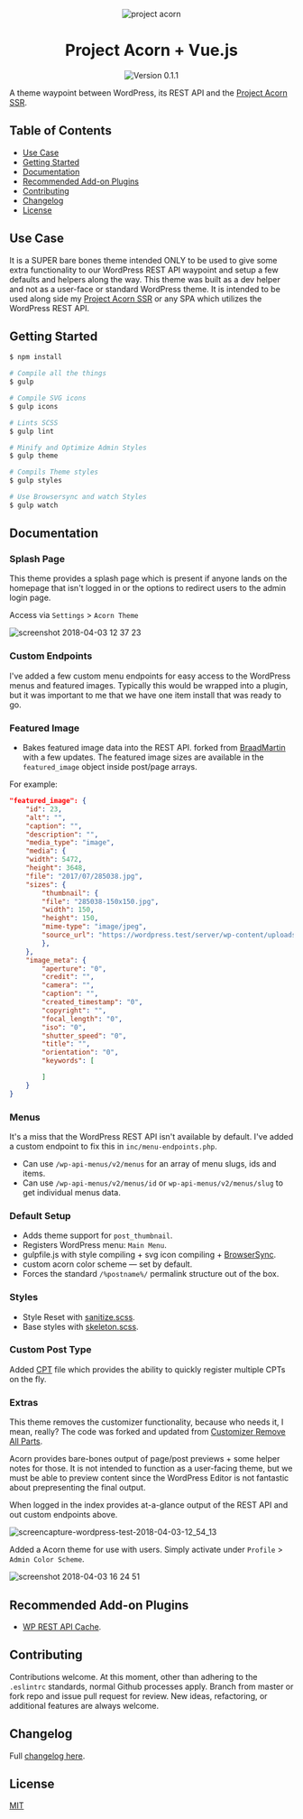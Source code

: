 <p align="center">
	<img src="https://user-images.githubusercontent.com/5230729/33617107-17ebf23c-d99c-11e7-8aa6-ec559bd23027.png" alt="project acorn" title="project acorn" />
</p>
<h1 align="center">Project Acorn + Vue.js</h1>
<p align="center">
	<img src="https://img.shields.io/badge/version-0.1.1-green.svg" alt="Version 0.1.1" />
</p>

A theme waypoint between WordPress, its REST API and the [Project Acorn SSR](https://github.com/jomurgel/project-acorn-ssr).

## Table of Contents
  * [Use Case](#use-case)
  * [Getting Started](#getting-started)
  * [Documentation](#documentation)
  * [Recommended Add-on Plugins](#recommended-add-on-plugins)
  * [Contributing](#contributing)
  * [Changelog](#changelog)
  * [License](#license)

## Use Case
It is a SUPER bare bones theme intended ONLY to be used to give some extra functionality to our WordPress REST API waypoint and setup a few defaults and helpers along the way. This theme was built as a dev helper and not as a user-face or standard WordPress theme.  It is intended to be used along side my [Project Acorn SSR](https://github.com/jomurgel/project-acorn-ssr) or any SPA which utilizes the WordPress REST API.

## Getting Started
``` bash
$ npm install
```

``` bash
# Compile all the things
$ gulp

# Compile SVG icons
$ gulp icons

# Lints SCSS
$ gulp lint

# Minify and Optimize Admin Styles
$ gulp theme

# Compils Theme styles
$ gulp styles

# Use Browsersync and watch Styles
$ gulp watch
```

## Documentation
### Splash Page
This theme provides a splash page which is present if anyone lands on the homepage that isn't logged in or the options to redirect users to the admin login page.

Access via `Settings` > `Acorn Theme`

![screenshot 2018-04-03 12 37 23](https://user-images.githubusercontent.com/5230729/38269324-6a4703c4-373d-11e8-8eed-d1d9a930d76c.jpg)

### Custom Endpoints
I've added a few custom menu endpoints for easy access to the WordPress menus and featured images. Typically this would be wrapped into a plugin, but it was important to me that we have one item install that was ready to go.

### Featured Image
- Bakes featured image data into the REST API. forked from [BraadMartin](https://github.com/BraadMartin/better-rest-api-featured-images) with a few updates. The featured image sizes are available in the `featured_image` object inside post/page arrays.

For example:

``` json
"featured_image": {
	"id": 23,
	"alt": "",
	"caption": "",
	"description": "",
	"media_type": "image",
	"media": {
	"width": 5472,
	"height": 3648,
	"file": "2017/07/285038.jpg",
	"sizes": {
		"thumbnail": {
		"file": "285038-150x150.jpg",
		"width": 150,
		"height": 150,
		"mime-type": "image/jpeg",
		"source_url": "https://wordpress.test/server/wp-content/uploads/2017/07/285038-150x150.jpg"
		},
	},
	"image_meta": {
		"aperture": "0",
		"credit": "",
		"camera": "",
		"caption": "",
		"created_timestamp": "0",
		"copyright": "",
		"focal_length": "0",
		"iso": "0",
		"shutter_speed": "0",
		"title": "",
		"orientation": "0",
		"keywords": [

		]
	}
}
```

### Menus
It's a miss that the WordPress REST API isn't available by default. I've added a custom endpoint to fix this in `inc/menu-endpoints.php`.
- Can use `/wp-api-menus/v2/menus` for an array of menu slugs, ids and items.
- Can use `/wp-api-menus/v2/menus/id` or `wp-api-menus/v2/menus/slug` to get individual menus data.

### Default Setup
- Adds theme support for `post_thumbnail`.
- Registers WordPress menu: `Main Menu`.
- gulpfile.js with style compiling + svg icon compiling + [BrowserSync](https://www.browsersync.io/).
- custom acorn color scheme — set by default.
- Forces the standard `/%postname%/` permalink structure out of the box.

### Styles
- Style Reset with [sanitize.scss](https://jonathantneal.github.io/sanitize.css/).
- Base styles with [skeleton.scss](http://getskeleton.com/).

### Custom Post Type
Added [CPT](https://github.com/jomurgel/project-acorn/blob/master/inc/cpt) file which provides the ability to quickly register multiple CPTs on the fly.

### Extras
This theme removes the customizer functionality, because who needs it, I mean, really? The code was forked and updated from [Customizer Remove All Parts](https://github.com/parallelus/customizer-remove-all-parts).

Acorn provides bare-bones output of page/post previews + some helper notes for those. It is not intended to function as a user-facing theme, but we must be able to preview content since the WordPress Editor is not fantastic about prepresenting the final output.

When logged in the index provides at-a-glance output of the REST API and out custom endpoints above.

![screencapture-wordpress-test-2018-04-03-12_54_13](https://user-images.githubusercontent.com/5230729/38269616-3e553e38-373e-11e8-918f-a64d2ea51016.png)

Added a Acorn theme for use with users. Simply activate under `Profile` > `Admin Color Scheme`.

![screenshot 2018-04-03 16 24 51](https://user-images.githubusercontent.com/5230729/38278985-91ea0c82-375b-11e8-9071-e30dc45d4632.jpg)

## Recommended Add-on Plugins
- [WP REST API Cache](https://wordpress.org/plugins/wp-rest-api-cache/).

## Contributing
Contributions welcome. At this moment, other than adhering to the `.eslintrc` standards, normal Github processes apply. Branch from master or fork repo and issue pull request for review. New ideas, refactoring, or additional features are always welcome.

## Changelog
Full [changelog here](https://github.com/jomurgel/project-acorn/blob/master/CHANGELOG.md).

## License
[MIT](https://opensource.org/licenses/MIT)
